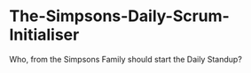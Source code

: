 # The-Simpsons-Daily-Scrum-Initialiser
Who, from the Simpsons Family should start the Daily Standup? 
